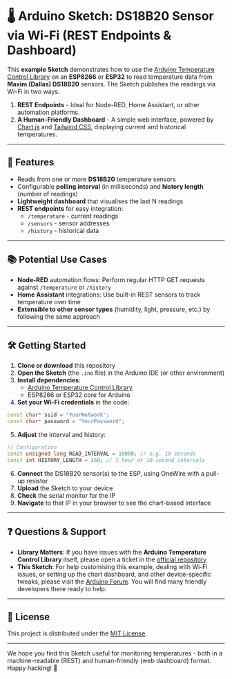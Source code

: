 # 🌡️ Arduino Sketch: DS18B20 Sensor via Wi-Fi (REST Endpoints & Dashboard)

This **example Sketch** demonstrates how to use the [Arduino Temperature Control Library](https://github.com/milesburton/Arduino-Temperature-Control-Library) on an **ESP8266** or **ESP32** to read temperature data from **Maxim (Dallas) DS18B20** sensors. The Sketch publishes the readings via Wi-Fi in two ways:

1. **REST Endpoints** - Ideal for Node-RED, Home Assistant, or other automation platforms.
2. **A Human-Friendly Dashboard** - A simple web interface, powered by [Chart.js](https://www.chartjs.org/) and [Tailwind CSS](https://tailwindcss.com/), displaying current and historical temperatures.

---

## 🔎 Features
- Reads from one or more **DS18B20** temperature sensors
- Configurable **polling interval** (in milliseconds) and **history length** (number of readings)
- **Lightweight dashboard** that visualises the last N readings
- **REST endpoints** for easy integration:
  - `/temperature` - current readings
  - `/sensors` - sensor addresses
  - `/history` - historical data

---

## 📚 Potential Use Cases
- **Node-RED** automation flows: Perform regular HTTP GET requests against `/temperature` or `/history`
- **Home Assistant** integrations: Use built-in REST sensors to track temperature over time
- **Extensible to other sensor types** (humidity, light, pressure, etc.) by following the same approach

---

## 🛠️ Getting Started
1. **Clone or download** this repository
2. **Open the Sketch** (the `.ino` file) in the Arduino IDE (or other environment)
3. **Install dependencies**:
   - [Arduino Temperature Control Library](https://github.com/milesburton/Arduino-Temperature-Control-Library)
   - ESP8266 or ESP32 core for Arduino
4. **Set your Wi-Fi credentials** in the code:
```cpp
const char* ssid = "YourNetwork";
const char* password = "YourPassword";
```
5. **Adjust** the interval and history:
```cpp
// Configuration
const unsigned long READ_INTERVAL = 10000; // e.g. 10 seconds
const int HISTORY_LENGTH = 360; // 1 hour at 10-second intervals
```
6. **Connect** the DS18B20 sensor(s) to the ESP, using OneWire with a pull-up resistor
7. **Upload** the Sketch to your device
8. **Check** the serial monitor for the IP
9. **Navigate** to that IP in your browser to see the chart-based interface

---

## ❓ Questions & Support
- **Library Matters**: If you have issues with the **Arduino Temperature Control Library** itself, please open a ticket in the [official repository](https://github.com/milesburton/Arduino-Temperature-Control-Library/issues)
- **This Sketch**: For help customising this example, dealing with Wi-Fi issues, or setting up the chart dashboard, and other device-specific tweaks, please visit the [Arduino Forum](https://forum.arduino.cc/). You will find many friendly developers there ready to help.

---

## 📜 License
This project is distributed under the [MIT License](https://opensource.org/licenses/MIT).

---

We hope you find this Sketch useful for monitoring temperatures - both in a machine-readable (REST) and human-friendly (web dashboard) format. Happy hacking! 🚀
